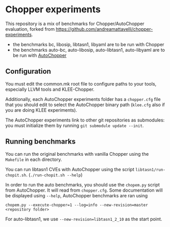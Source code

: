 # Chopper experiments

This repository is a mix of benchmarks for Chopper/AutoChopper evaluation, forked from https://github.com/andreamattavelli/chopper-experiments.

- the benchmarks bc, libosip, libtasn1, libyaml are to be run with Chopper
- the benchmarks auto-bc, auto-libosip, auto-libtasn1, auto-libyaml are to be run with [AutoChopper](https://github.com/srg-imperial/klee-chopper-patches/)

## Configuration

You must edit the common.mk root file to configure paths to your tools, especially LLVM tools and KLEE-Chopper.

Additionally, each AutoChopper experiments folder has a `chopper.cfg` file that you should edit to select the AutoChopper binary path (`klee.cfg` also if you are doing KLEE experiments).

The AutoChopper experiments link to other git repositories as submodules: you must initialize them by running `git submodule update --init`.

## Running benchmarks

You can run the original benchmarks with vanilla Chopper using the `Makefile` in each directory.

You can run libtasn1 CVEs with AutoChopper using the script `libtasn1/run-chopit.sh`. (`./run-chopit.sh --help`)

In order to run the auto benchmarks, you should use the `chopem.py` script from AutoChopper. It will read from `chopper.cfg`. Some documentation will be displayed using `--help`, AutoChopper benchmarks are ran using

```
chopem.py --execute-chopper=1 --log=info --new-revision=master <repository folder>
```

For auto-libtasn1, we use `--new-revision=libtasn1_2_10` as the start point.